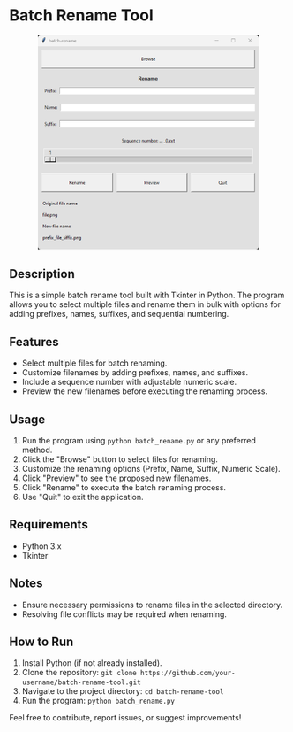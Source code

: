 # Batch Rename Tool

<div align="center">
  <img src="image.png" alt="Batch Rename Tool" width="400px">
</div>

## Description

This is a simple batch rename tool built with Tkinter in Python. The program allows you to select multiple files and rename them in bulk with options for adding prefixes, names, suffixes, and sequential numbering.

## Features

- Select multiple files for batch renaming.
- Customize filenames by adding prefixes, names, and suffixes.
- Include a sequence number with adjustable numeric scale.
- Preview the new filenames before executing the renaming process.

## Usage

1. Run the program using `python batch_rename.py` or any preferred method.
2. Click the "Browse" button to select files for renaming.
3. Customize the renaming options (Prefix, Name, Suffix, Numeric Scale).
4. Click "Preview" to see the proposed new filenames.
5. Click "Rename" to execute the batch renaming process.
6. Use "Quit" to exit the application.

## Requirements

- Python 3.x
- Tkinter

## Notes

- Ensure necessary permissions to rename files in the selected directory.
- Resolving file conflicts may be required when renaming.

## How to Run

1. Install Python (if not already installed).
2. Clone the repository: `git clone https://github.com/your-username/batch-rename-tool.git`
3. Navigate to the project directory: `cd batch-rename-tool`
4. Run the program: `python batch_rename.py`

Feel free to contribute, report issues, or suggest improvements!

